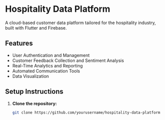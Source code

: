# Hospitality Data Platform

A cloud-based customer data platform tailored for the hospitality industry, built with Flutter and Firebase.

## Features

- User Authentication and Management
- Customer Feedback Collection and Sentiment Analysis
- Real-Time Analytics and Reporting
- Automated Communication Tools
- Data Visualization

## Setup Instructions

1. **Clone the repository:**
   ```bash
   git clone https://github.com/yourusername/hospitality-data-platform.git
